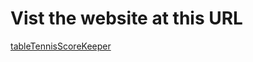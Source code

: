 # Vist the website at this URL

[tableTennisScoreKeeper](https://govindpawar111.github.io/tableTennisScoreKeeper/)
